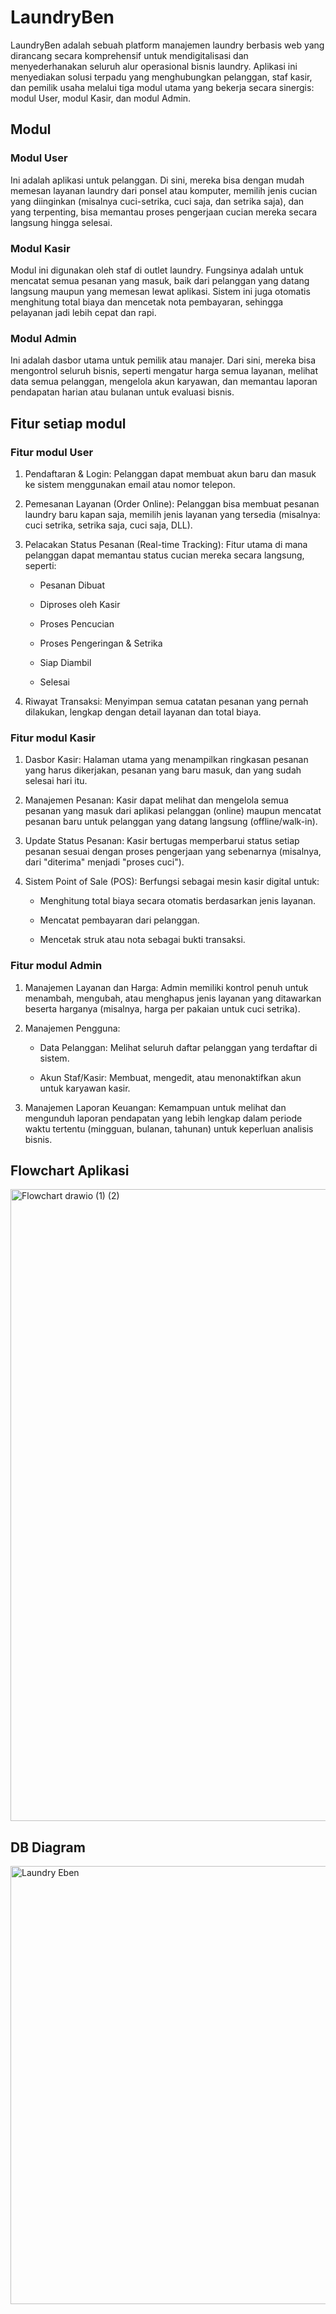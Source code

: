 
# LaundryBen


LaundryBen adalah sebuah platform manajemen laundry berbasis web yang dirancang secara komprehensif untuk mendigitalisasi dan menyederhanakan seluruh alur operasional bisnis laundry. Aplikasi ini menyediakan solusi terpadu yang menghubungkan pelanggan, staf kasir, dan pemilik usaha melalui tiga modul utama yang bekerja secara sinergis: modul User, modul Kasir, dan modul Admin.


## Modul



### Modul User

Ini adalah aplikasi untuk pelanggan. Di sini, mereka bisa dengan mudah memesan layanan laundry dari ponsel atau komputer, memilih jenis cucian yang diinginkan (misalnya cuci-setrika, cuci saja, dan setrika saja), dan yang terpenting, bisa memantau proses pengerjaan cucian mereka secara langsung hingga selesai.


### Modul Kasir

Modul ini digunakan oleh staf di outlet laundry. Fungsinya adalah untuk mencatat semua pesanan yang masuk, baik dari pelanggan yang datang langsung maupun yang memesan lewat aplikasi. Sistem ini juga otomatis menghitung total biaya dan mencetak nota pembayaran, sehingga pelayanan jadi lebih cepat dan rapi.

### Modul Admin

Ini adalah dasbor utama untuk pemilik atau manajer. Dari sini, mereka bisa mengontrol seluruh bisnis, seperti mengatur harga semua layanan, melihat data semua pelanggan, mengelola akun karyawan, dan memantau laporan pendapatan harian atau bulanan untuk evaluasi bisnis.


## Fitur setiap modul

### Fitur modul User

1. Pendaftaran & Login: Pelanggan dapat membuat akun baru dan masuk ke sistem menggunakan email atau nomor telepon.

2. Pemesanan Layanan (Order Online): Pelanggan bisa membuat pesanan laundry baru kapan saja, memilih jenis layanan yang tersedia (misalnya: cuci setrika, setrika saja, cuci saja, DLL).

3. Pelacakan Status Pesanan (Real-time Tracking): Fitur utama di mana pelanggan dapat memantau status cucian mereka secara langsung, seperti:

    - Pesanan Dibuat

    - Diproses oleh Kasir

    - Proses Pencucian

    - Proses Pengeringan & Setrika

    - Siap Diambil

    - Selesai

4. Riwayat Transaksi: Menyimpan semua catatan pesanan yang pernah dilakukan, lengkap dengan detail layanan dan total biaya.



### Fitur modul Kasir

1. Dasbor Kasir: Halaman utama yang menampilkan ringkasan pesanan yang harus dikerjakan, pesanan yang baru masuk, dan yang sudah selesai hari itu.

2. Manajemen Pesanan: Kasir dapat melihat dan mengelola semua pesanan yang masuk dari aplikasi pelanggan (online) maupun mencatat pesanan baru untuk pelanggan yang datang langsung (offline/walk-in).

3. Update Status Pesanan: Kasir bertugas memperbarui status setiap pesanan sesuai dengan proses pengerjaan yang sebenarnya (misalnya, dari "diterima" menjadi "proses cuci").

4. Sistem Point of Sale (POS): Berfungsi sebagai mesin kasir digital untuk:

    - Menghitung total biaya secara otomatis berdasarkan jenis layanan.

    - Mencatat pembayaran dari pelanggan.

    - Mencetak struk atau nota sebagai bukti transaksi.


### Fitur modul Admin

1. Manajemen Layanan dan Harga: Admin memiliki kontrol penuh untuk menambah, mengubah, atau menghapus jenis layanan yang ditawarkan beserta harganya (misalnya, harga per pakaian untuk cuci setrika).

2. Manajemen Pengguna:

    - Data Pelanggan: Melihat seluruh daftar pelanggan yang terdaftar di sistem.

    - Akun Staf/Kasir: Membuat, mengedit, atau menonaktifkan akun untuk karyawan kasir.

3. Manajemen Laporan Keuangan: Kemampuan untuk melihat dan mengunduh laporan pendapatan yang lebih lengkap dalam periode waktu tertentu (mingguan, bulanan, tahunan) untuk keperluan analisis bisnis.


## Flowchart Aplikasi


<img width="1399" height="1011" alt="Flowchart drawio (1) (2)" src="https://github.com/user-attachments/assets/87f83fd9-0b3d-4304-b26a-3169b8c798fd" />


## DB Diagram


<img width="1313" height="701" alt="Laundry Eben" src="https://github.com/user-attachments/assets/c43831aa-7468-4c1b-a7c2-03394a638063" />

